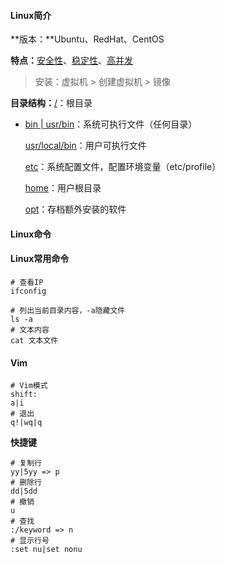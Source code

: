 #### Linux简介

**版本：**Ubuntu、RedHat、CentOS

**特点：**[安全性]()、[稳定性]()、[高并发]()

> 安装：虚拟机 > 创建虚拟机 > 镜像

**目录结构：**[/](/)：根目录

- [bin | usr/bin]()：系统可执行文件（任何目录）

  [usr/local/bin](usr/local/bin)：用户可执行文件

  [etc]()：系统配置文件，配置环境变量（etc/profile）

  [home]()：用户根目录

  [opt]()：存档额外安装的软件

#### Linux命令

#### Linux常用命令

~~~shell
# 查看IP
ifconfig

~~~



~~~shell
# 列出当前目录内容，-a隐藏文件
ls -a
# 文本内容
cat 文本文件
~~~

#### Vim

~~~shell
# Vim模式
shift:
a|i 
# 退出
q!|wq|q
~~~

**快捷键**

~~~shell
# 复制行
yy|5yy => p
# 删除行
dd|5dd
# 撤销
u
# 查找
:/keyword => n
# 显示行号
:set nu|set nonu
~~~